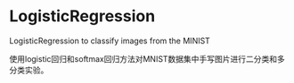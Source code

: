 # LogisticRegression
LogisticRegression to classify images from the MINIST

使用logistic回归和softmax回归方法对MNIST数据集中手写图片进行二分类和多分类实验。
